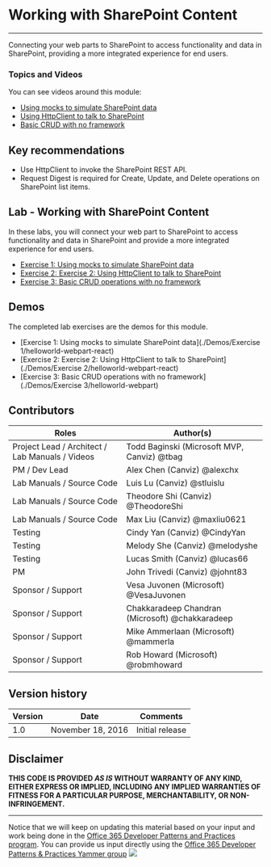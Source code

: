# Working with SharePoint Content #

----------

Connecting your web parts to SharePoint to access functionality and data in SharePoint, providing a more integrated experience for end users.

### Topics and Videos ###
You can see videos around this module:

- [Using mocks to simulate SharePoint data](https://aka.ms/spfxtm3s1)
- [Using HttpClient to talk to SharePoint](https://aka.ms/spfxtm3s2)
- [Basic CRUD with no framework](https://aka.ms/spfxtm3s3)

## Key recommendations ##
- Use HttpClient to invoke the SharePoint REST API.
- Request Digest is required for Create, Update, and Delete operations on SharePoint list items.

## Lab - Working with SharePoint Content ##
In these labs, you will connect your web part to SharePoint to access functionality and data in SharePoint and provide a more integrated experience for end users.

- [Exercise 1: Using mocks to simulate SharePoint data](./Lab.md#exercise-1-using-mocks-to-simulate-sharepoint-data)
- [Exercise 2: Exercise 2: Using HttpClient to talk to SharePoint](./Lab.md#exercise-2-using-httpclient-to-talk-to-sharepoint)
- [Exercise 3: Basic CRUD operations with no framework](./Lab.md#exercise-3-basic-crud-operations-with-no-framework)

## Demos ##
The completed lab exercises are the demos for this module. 

- [Exercise 1: Using mocks to simulate SharePoint data](./Demos/Exercise 1/helloworld-webpart-react)
- [Exercise 2: Exercise 2: Using HttpClient to talk to SharePoint](./Demos/Exercise 2/helloworld-webpart-react)
- [Exercise 3: Basic CRUD operations with no framework](./Demos/Exercise 3/helloworld-webpart)

## Contributors ##
| Roles                                    			| Author(s)                                			|
| -------------------------------------------------	| ------------------------------------------------- |
| Project Lead / Architect / Lab Manuals / Videos   | Todd Baginski (Microsoft MVP, Canviz) @tbag		|
| PM / Dev Lead                            			| Alex Chen (Canviz) @alexchx  						|
| Lab Manuals / Source Code                			| Luis Lu (Canviz) @stluislu   						|
| Lab Manuals / Source Code                			| Theodore Shi (Canviz) @TheodoreShi				|
| Lab Manuals / Source Code                			| Max Liu (Canviz) @maxliu0621 						|
| Testing                                  			| Cindy Yan (Canviz) @CindyYan     					|
| Testing                                  			| Melody She (Canviz) @melodyshe   					|
| Testing                                  			| Lucas Smith (Canviz) @lucas66   					|
| PM                                       			| John Trivedi (Canviz) @johnt83      				|
| Sponsor / Support                        			| Vesa Juvonen (Microsoft) @VesaJuvonen   			|
| Sponsor / Support                        			| Chakkaradeep Chandran (Microsoft) @chakkaradeep   |
| Sponsor / Support                        			| Mike Ammerlaan (Microsoft) @mammerla         		|
| Sponsor / Support                        			| Rob Howard (Microsoft) @robmhoward      			|

## Version history ##

| Version | Date          		| Comments        |
| ------- | ------------------- | --------------- |
| 1.0     | November 18, 2016 	| Initial release |

## Disclaimer ##
**THIS CODE IS PROVIDED *AS IS* WITHOUT WARRANTY OF ANY KIND, EITHER EXPRESS OR IMPLIED, INCLUDING ANY IMPLIED WARRANTIES OF FITNESS FOR A PARTICULAR PURPOSE, MERCHANTABILITY, OR NON-INFRINGEMENT.**

----------

Notice that we will keep on updating this material based on your input and work being done in the [Office 365 Developer Patterns and Practices program](http://aka.ms/officedevpnp). You can provide us input directly using the [Office 365 Developer Patterns & Practices Yammer group](http://aka.ms/officedevpnpyammer)
![](https://camo.githubusercontent.com/a732087ed949b0f2f84f5f02b8c79f1a9dd96f65/687474703a2f2f692e696d6775722e636f6d2f6c3031686876452e706e67)
